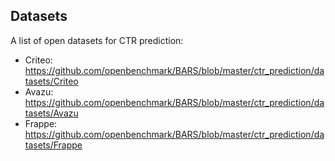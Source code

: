 ## Datasets

A list of open datasets for CTR prediction:

+ Criteo: https://github.com/openbenchmark/BARS/blob/master/ctr_prediction/datasets/Criteo
+ Avazu: https://github.com/openbenchmark/BARS/blob/master/ctr_prediction/datasets/Avazu
+ Frappe: https://github.com/openbenchmark/BARS/blob/master/ctr_prediction/datasets/Frappe
